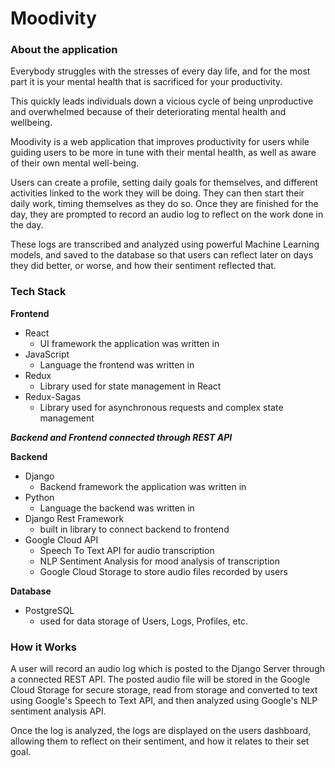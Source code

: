 # Moodivity

### About the application

Everybody struggles with the stresses of every day life, and for the most part it is your mental health that is sacrificed for your productivity.

This quickly leads individuals down a vicious cycle of being unproductive and overwhelmed because of their deteriorating mental health and wellbeing.

Moodivity is a web application that improves productivity for users while guiding users to be more in tune with their mental health, as well as aware of their own mental well-being.

Users can create a profile, setting daily goals for themselves, and different activities linked to the work they will be doing. They can then start their daily work, timing themselves as they do so. Once they are finished for the day, they are prompted to record an audio log to reflect on the work done in the day.

These logs are transcribed and analyzed using powerful Machine Learning models, and saved to the database so that users can reflect later on days they did better, or worse, and how their sentiment reflected that.


### Tech Stack

**Frontend**
  * React
    * UI framework the application was written in
  * JavaScript
    * Language the frontend was written in
  * Redux
    * Library used for state management in React
  * Redux-Sagas
    * Library used for asynchronous requests and complex state management
    
___Backend and Frontend connected through REST API___
    
**Backend**
  * Django
    * Backend framework the application was written in
  * Python
    * Language the backend was written in
  * Django Rest Framework
    * built in library to connect backend to frontend
  * Google Cloud API
    * Speech To Text API for audio transcription
    * NLP Sentiment Analysis for mood analysis of transcription
    * Google Cloud Storage to store audio files recorded by users

**Database**
  * PostgreSQL
    * used for data storage of Users, Logs, Profiles, etc.
    
### How it Works

A user will record an audio log which is posted to the Django Server through a connected REST API. The posted audio file will be stored in the Google Cloud Storage for secure storage, read from storage and converted to text using Google's Speech to Text API, and then analyzed using Google's NLP sentiment analysis API.

Once the log is analyzed, the logs are displayed on the users dashboard, allowing them to reflect on their sentiment, and how it relates to their set goal.
